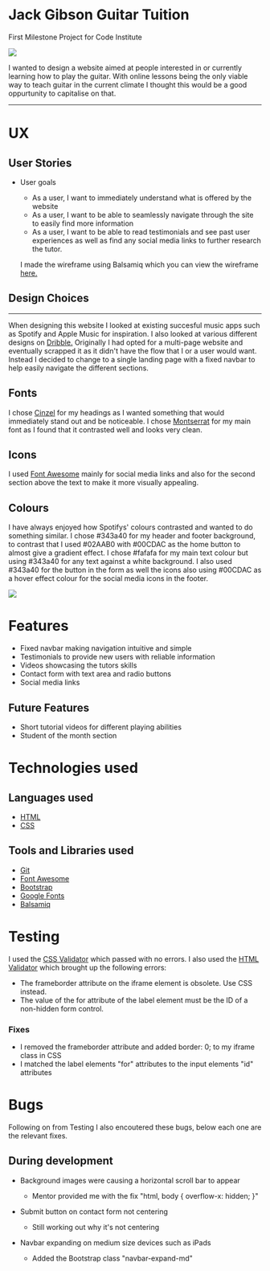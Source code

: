 # Jack Gibson Guitar Tuition
First Milestone Project for Code Institute

 ![](/workspace/CI-MS1/assets/images/devices.png)

I wanted to design a website aimed at people interested in or currently learning how to play the guitar. 
With online lessons being the only viable way to teach guitar in the current climate I thought this would be a good
oppurtunity to capitalise  on that. 

---

# UX
## User Stories
- User goals 
    - As a user, I want to immediately understand what is offered by the website
    - As a user, I want to be able to seamlessly navigate through the site to easily find
     more information
    - As a user, I want to be able to read testimonials and see past user experiences as 
    well as find any social media links to further research the tutor.

    I made the wireframe using Balsamiq which you can view the wireframe [here.](assets/docs/JGGT-wireframe.pdf)
## Design Choices
---
When designing this website I looked at existing succesful music apps such as Spotify and 
Apple Music for inspiration. I also looked at various different designs on [Dribble.](https://dribbble.com/search/music)
Originally I had opted for a multi-page website and eventually scrapped it as it didn't have
the flow that I or a user would want. Instead I decided to change to a single landing page
with a fixed navbar to help easily navigate the different sections.

## Fonts
I chose [Cinzel](https://fonts.google.com/specimen/Cinzel) for my headings as I wanted something that
would immediately stand out and be noticeable. I chose [Montserrat](https://fonts.google.com/specimen/Montserrat?query=mo)
for my main font as I found that it contrasted well and looks very clean.

## Icons
I used [Font Awesome](https://fontawesome.com/) mainly for social media links and also for the 
second section above the text to make it more visually appealing.

## Colours
I have always enjoyed how Spotifys' colours contrasted and wanted to do something similar. I chose 
#343a40 for my header and footer background, to contrast that I used #02AAB0 with #00CDAC as the 
home button to almost give a gradient effect. I chose #fafafa for my main text colour but using 
#343a40 for any text against a white background. I also used #343a40 for the button in the form 
as well the icons also using #00CDAC as a hover effect colour for the social media icons in the 
footer.

![](/workspace/CI-MS1/assets/images/Colours.png)

# Features
- Fixed navbar making navigation intuitive and simple
- Testimonials to provide new users with reliable information
- Videos showcasing the tutors skills
- Contact form with text area and radio buttons
- Social media links

## Future Features
- Short tutorial videos for different playing abilities
- Student of the month section

# Technologies used
## Languages used
- [HTML](https://en.wikipedia.org/wiki/HTML)
- [CSS](https://en.wikipedia.org/wiki/CSS)

## Tools and Libraries used
- [Git](https://git-scm.com/)
- [Font Awesome](https://fontawesome.com/)
- [Bootstrap](https://getbootstrap.com/)
- [Google Fonts](https://fonts.google.com/)
- [Balsamiq](https://balsamiq.com/) 

# Testing
I used the [CSS Validator](https://jigsaw.w3.org/css-validator/) which passed with no errors. I also 
used the [HTML Validator](https://validator.w3.org/) which brought up the following errors:
- The frameborder attribute on the iframe element is obsolete. Use CSS instead.
- The value of the for attribute of the label element must be the ID of a non-hidden form control.

### Fixes
- I removed the frameborder attribute and added border: 0; to my iframe class in CSS
- I matched the label elements "for" attributes to the input elements "id" attributes

# Bugs
Following on from Testing I also encoutered these bugs, below each one are the
relevant fixes. 
## During development
- Background images were causing a horizontal scroll bar to appear
    - Mentor provided me with the fix "html, body { overflow-x: hidden; }"
- Submit button on contact form not centering
    - Still working out why it's not centering
    
- Navbar expanding on medium size devices such as iPads
    - Added the Bootstrap class "navbar-expand-md" 
    
